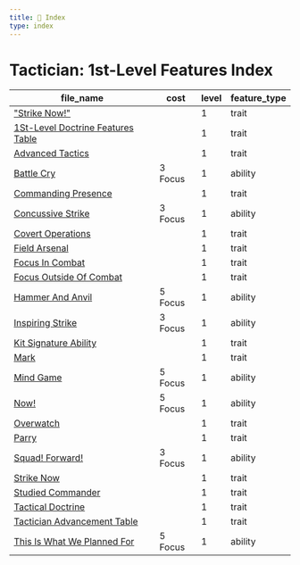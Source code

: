 ```yaml
---
title: 📑 Index
type: index
---
```


# Tactician: 1st-Level Features Index

| file_name                                                                    | cost    | level | feature_type |
| ---------------------------------------------------------------------------- | ------- | ----- | ------------ |
| ["Strike Now!"](%22Strike%20Now%21%22)                                       |         | 1     | trait        |
| [1St-Level Doctrine Features Table](1St-Level%20Doctrine%20Features%20Table) |         | 1     | trait        |
| [Advanced Tactics](Advanced%20Tactics)                                       |         | 1     | trait        |
| [Battle Cry](Battle%20Cry)                                                   | 3 Focus | 1     | ability      |
| [Commanding Presence](Commanding%20Presence)                                 |         | 1     | trait        |
| [Concussive Strike](Concussive%20Strike)                                     | 3 Focus | 1     | ability      |
| [Covert Operations](Covert%20Operations)                                     |         | 1     | trait        |
| [Field Arsenal](Field%20Arsenal)                                             |         | 1     | trait        |
| [Focus In Combat](Focus%20In%20Combat)                                       |         | 1     | trait        |
| [Focus Outside Of Combat](Focus%20Outside%20Of%20Combat)                     |         | 1     | trait        |
| [Hammer And Anvil](Hammer%20And%20Anvil)                                     | 5 Focus | 1     | ability      |
| [Inspiring Strike](Inspiring%20Strike)                                       | 3 Focus | 1     | ability      |
| [Kit Signature Ability](Kit%20Signature%20Ability)                           |         | 1     | trait        |
| [Mark](Mark)                                                                 |         | 1     | trait        |
| [Mind Game](Mind%20Game)                                                     | 5 Focus | 1     | ability      |
| [Now!](Now%21)                                                               | 5 Focus | 1     | ability      |
| [Overwatch](Overwatch)                                                       |         | 1     | trait        |
| [Parry](Parry)                                                               |         | 1     | trait        |
| [Squad! Forward!](Squad%21%20Forward%21)                                     | 3 Focus | 1     | ability      |
| [Strike Now](Strike%20Now)                                                   |         | 1     | trait        |
| [Studied Commander](Studied%20Commander)                                     |         | 1     | trait        |
| [Tactical Doctrine](Tactical%20Doctrine)                                     |         | 1     | trait        |
| [Tactician Advancement Table](Tactician%20Advancement%20Table)               |         | 1     | trait        |
| [This Is What We Planned For](This%20Is%20What%20We%20Planned%20For)         | 5 Focus | 1     | ability      |
